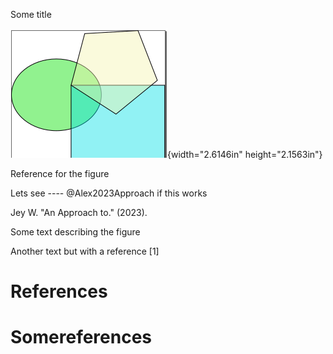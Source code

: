 Some title

![](./MyMediaFolder/Pictures/10000001000000FB000000CFD4F1B1CB242C8E09.png){width="2.6146in"
height="2.1563in"}

Reference for the figure

Lets see ----  @Alex2023Approach        if this works

Jey W. \"An Approach to.\" (2023).

Some text describing the figure

Another text but with a reference \[1\]

# References

# Somereferences
